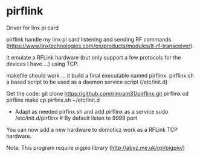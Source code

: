 # pirflink
Driver for linx pi card

pirflink handle my linx pi card listening and sending RF commands (https://www.linxtechnologies.com/en/products/modules/lt-rf-transceiver).

It emulate a RFLink hardware (but only support a few protocols for the devices I have ...) using TCP.

makefile should work ... it build a final executable named pirflinx. pirflinx.sh a based script to be used as a daemon service script (/etc/init.d)

Get the code: git clone https://github.com/rimram31/pirflinx.git pirflinx
cd pirflinx
make
cp pirfinx.sh ~/etc/init.d
- Adapt as needed pirfinx.sh and add pirflinx as a service
sudo /etc/init.d/pirflinx # By default listen to 9999 port

You can now add a new hardware to domoticz work as a RFLink TCP hardware.

Nota: This program require pigpio library (http://abyz.me.uk/rpi/pigpio/)
